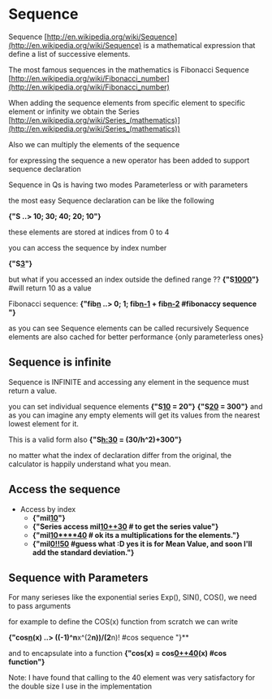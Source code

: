 # Sequence


Sequence [http://en.wikipedia.org/wiki/Sequence](http://en.wikipedia.org/wiki/Sequence) is a mathematical expression that define a list of successive elements.

The most famous sequences in the mathematics is Fibonacci Sequence [http://en.wikipedia.org/wiki/Fibonacci_number](http://en.wikipedia.org/wiki/Fibonacci_number)

When adding the sequence elements from specific element to specific element or infinity we obtain the Series  [http://en.wikipedia.org/wiki/Series_(mathematics)](http://en.wikipedia.org/wiki/Series_(mathematics))

Also we can multiply the elements of the sequence

for expressing the sequence a new operator has been added to support sequence declaration

Sequence in Qs is having two modes  Parameterless or with parameters

the most easy Sequence declaration can be like the following

**{"S[]() ..> 10; 30; 40; 20; 10"}**

these elements are stored at indices from 0 to 4

you can access the sequence by index number

**{"S[3](3)"}**

but what if you accessed an index outside the defined range ??
**{"S[1000](1000)"}**   #will return 10 as a value

Fibonacci sequence:
**{"fib[n](n) ..> 0; 1; fib[n-1](n-1) + fib[n-2](n-2)			#fibonaccy sequence  "}**

as you can see Sequence elements can be called recursively
Sequence elements are also cached for better performance  {only parameterless ones}


## Sequence is infinite
Sequence is INFINITE  and accessing any element in the sequence must return a value.

you  can set individual sequence elements 
**{"S[10](10) = 20"}**
**{"S[20](20) = 300"}**
and as you can imagine any empty elements will get its values from the nearest lowest element for it.

This is a valid form also
**{"S[h:30](h_30) = (30/h^2)+300"}**

no matter what the index of declaration differ from the original, the calculator is happily understand what you mean.

## Access the sequence
* Access by index
	* **{"mil[10](10)"}**
	* **{"Series access mil[10++30](10++30)     # to get the series value"}**
	* **{"mil[10****40](10____40)                            # ok its a multiplications for the elements."}**
	* **{"mil[0!!50](0!!50)                              #guess what :D  yes it is for Mean Value,  and soon I'll add the standard deviation."}**

## Sequence with Parameters
For many serieses like the exponential series Exp(), SIN(), COS(),  we need to pass arguments

for example to define the COS(x) function from scratch we can write

**{"cos[n](n)(x) ..> ((-1)^n**x^(2**n))/(2**n)!			#cos sequence "}**

and to encapsulate into a function
**{"cos(x) = cos[0++40](0++40)(x)							#cos function"}**

Note: I have found that calling to the 40 element was very satisfactory for the double size I use in the implementation 



